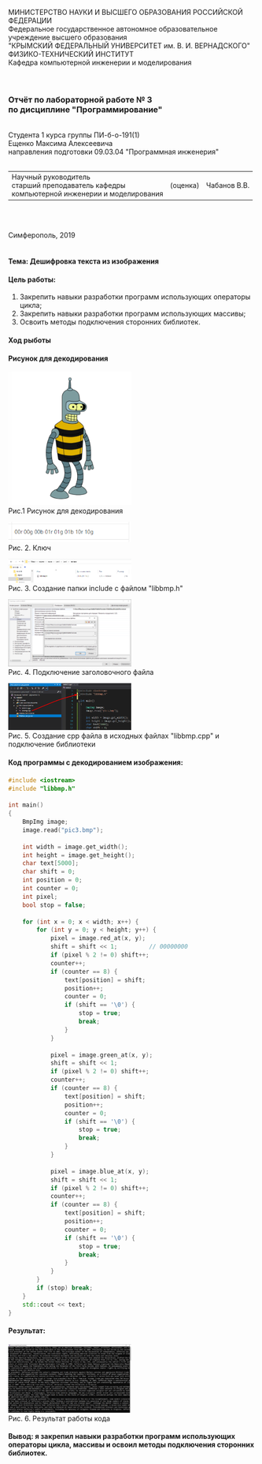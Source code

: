 МИНИСТЕРСТВО НАУКИ  И ВЫСШЕГО ОБРАЗОВАНИЯ РОССИЙСКОЙ ФЕДЕРАЦИИ  
Федеральное государственное автономное образовательное учреждение высшего образования  
"КРЫМСКИЙ ФЕДЕРАЛЬНЫЙ УНИВЕРСИТЕТ им. В. И. ВЕРНАДСКОГО"  
ФИЗИКО-ТЕХНИЧЕСКИЙ ИНСТИТУТ  
Кафедра компьютерной инженерии и моделирования
<br/><br/>
​
### Отчёт по лабораторной работе № 3 <br/> по дисциплине "Программирование"
<br/>
​
Студента 1 курса группы ПИ-б-о-191(1)<br/> 
Ещенко Максима Алексеевича <br/>
направления подготовки 09.03.04 "Программная инженерия"  
<br/>
​
<table>
<tr><td>Научный руководитель<br/> старший преподаватель кафедры<br/> компьютерной инженерии и моделирования</td>
<td>(оценка)</td>
<td>Чабанов В.В.</td>
</tr>
</table>
<br/><br/>

Симферополь, 2019
<br/><br/>

#### Тема: Дешифровка текста из изображения

#### Цель работы:
  1. Закрепить навыки разработки программ использующих операторы цикла;
  2. Закрепить навыки разработки программ использующих массивы;
  3. Освоить методы подключения сторонних библиотек.

#### Ход рыботы

#### Рисунок для декодирования
<img src="https://raw.githubusercontent.com/Mauz33/progworks/master/Laboratory/Lab3/img/pic3.bmp" alt="Рис.1" width="250"/> <br/> Рис.1 Рисунок для декодирования

<img src="https://raw.githubusercontent.com/Mauz33/progworks/master/Laboratory/Lab3/img/img2.png" alt="Рис.2" width="250"/> <br/> Рис. 2. Ключ

<img src="https://raw.githubusercontent.com/Mauz33/progworks/master/Laboratory/Lab3/img/img3.png" alt="Рис.3" width="250"/> <br/> Рис. 3. Создание папки include c файлом "libbmp.h"

<img src="https://raw.githubusercontent.com/Mauz33/progworks/master/Laboratory/Lab3/img/img4.png" alt="Рис.4" width="250"/> <br/> Рис. 4. Подключение заголовочного файла

<img src="https://raw.githubusercontent.com/Mauz33/progworks/master/Laboratory/Lab3/img/img5.png" alt="Рис.5" width="250"/> <br/> Рис. 5. Создание cpp файла в исходных файлах "libbmp.cpp" и подключение библиотеки

#### Код программы с декодированием изображения:

```c++
#include <iostream>
#include "libbmp.h"

int main()
{
	BmpImg image;
	image.read("pic3.bmp");
	
	int width = image.get_width();
	int height = image.get_height();
	char text[5000];
	char shift = 0;
	int position = 0;
	int counter = 0;
	int pixel;
	bool stop = false;

	for (int x = 0; x < width; x++) {
		for (int y = 0; y < height; y++) {
			pixel = image.red_at(x, y);
			shift = shift << 1;			// 00000000
			if (pixel % 2 != 0) shift++;
			counter++;
			if (counter == 8) {
				text[position] = shift;
				position++;
				counter = 0;
				if (shift == '\0') {
					stop = true;
					break;
				}
			}

			pixel = image.green_at(x, y);
			shift = shift << 1;
			if (pixel % 2 != 0) shift++;
			counter++;
			if (counter == 8) {
				text[position] = shift;
				position++;
				counter = 0;
				if (shift == '\0') {
					stop = true;
					break;
				}
			}

			pixel = image.blue_at(x, y);
			shift = shift << 1;	
			if (pixel % 2 != 0) shift++;
			counter++;
			if (counter == 8) {
				text[position] = shift;
				position++;
				counter = 0;
				if (shift == '\0') {
					stop = true;
					break;
				}
			}
		}
		if (stop) break;
	}
	std::cout << text;
}
```

#### Результат:

<img src="https://raw.githubusercontent.com/Mauz33/progworks/master/Laboratory/Lab3/img/img6.png" alt="Рис.6" width="250"/> <br/> Рис. 6. Результат работы кода


#### Вывод: я закрепил навыки разработки программ использующих операторы цикла, массивы и освоил методы подключения сторонних библиотек.
